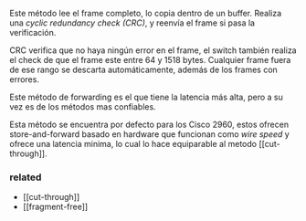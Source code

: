 Este método lee el frame completo, lo copia dentro de un buffer. Realiza una _cyclic redundancy check (CRC)_, y reenvía el frame si pasa la verificación. 

CRC verifica que no haya ningún error en el frame, el switch también realiza el check de que el frame este entre 64 y 1518 bytes. Cualquier frame fuera de ese rango se descarta automáticamente, además de los frames con errores. 

Este método de forwarding es el que tiene la latencia más alta, pero a su vez es de los métodos mas confiables. 

Esta método se encuentra por defecto para los Cisco 2960, estos ofrecen store-and-forward basado en hardware que funcionan como _wire speed_ y ofrece una latencia minima, lo cual lo hace equiparable al metodo [[cut-through]].



### related 
- [[cut-through]]  
- [[fragment-free]] 